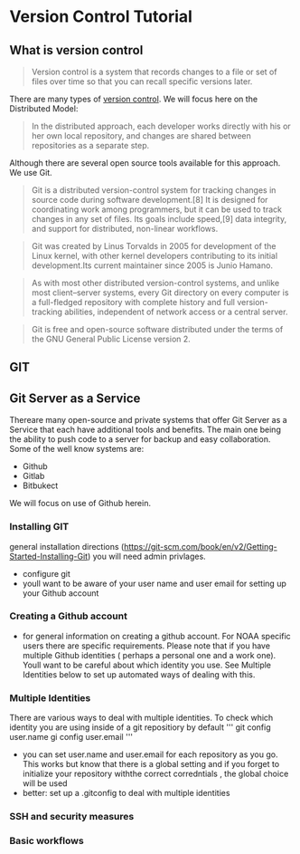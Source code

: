 # Version Control Tutorial

## What is version control

 >Version control is a system that records changes to a file or set of files over time so that you can recall specific versions later.

There are many types of [version control](https://en.wikipedia.org/wiki/List_of_version-control_software).
We will focus here on the Distributed Model:

> In the distributed approach, each developer works directly with his or her own local repository, and changes are shared between repositories as a separate step.

Although there are several open source tools available for this approach. We use Git.
> Git is a distributed version-control system for tracking changes in source code during software development.[8] It is designed for coordinating work among programmers, but it can be used to track changes in any set of files. Its goals include speed,[9] data integrity, and support for distributed, non-linear workflows.

> Git was created by Linus Torvalds in 2005 for development of the Linux kernel, with other kernel developers contributing to its initial development.Its current maintainer since 2005 is Junio Hamano.

> As with most other distributed version-control systems, and unlike most client–server systems, every Git directory on every computer is a full-fledged repository with complete history and full version-tracking abilities, independent of network access or a central server.

> Git is free and open-source software distributed under the terms of the GNU General Public License version 2.

## GIT


## Git Server as a Service
Thereare many open-source and private systems that offer Git Server as a Service that each have additional tools and benefits.  The main one being the ability to push code to a server for backup and easy collaboration.  Some of the well know systems are:
- Github
- Gitlab
- Bitbukect

We will focus on use of Github herein.

### Installing GIT
general installation directions (https://git-scm.com/book/en/v2/Getting-Started-Installing-Git)
you will need admin privlages.
- configure git
- youll want to be aware of your user name and user email for setting up your Github account



### Creating a Github account
- for general information on creating a github account.  For NOAA specific users there are specific requirements.
Please note that if you have multiple Github identities ( perhaps a personal one and a work one).  Youll want to be careful about which identity you use.  See Multiple Identities below to set up automated ways of dealing with this.



### Multiple Identities
There are various ways to deal with multiple identities.
To check which identity you are using inside of a git repositiory by default
'''
git config user.name
gi config user.email
'''
- you can set user.name and user.email for each repository as you go.  This works but know that there is a global setting and if you forget to initialize your repository withthe correct corredntials , the global choice will be used
- better: set up a .gitconfig to deal with multiple identities


### SSH and security measures

### Basic workflows



